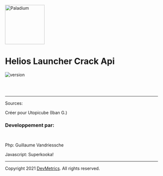 <p><img  src="https://cdn.discordapp.com/attachments/830383515425570826/830383624544059392/defaultCircle.png" height="130px" alt="Paladium"></p>

<h1>Helios Launcher Crack Api</h1>

<p>
    <img src="https://img.shields.io/badge/version-1.0.0-dark_green.svg?style=for-the-badge" alt="version">
</p>

<br>
<br>

---

Sources:

<p>Créer pour Utopicube (Iban G.)</p>

<h3>
    Developpement par:
</h3><br>
<p>Php: Guillaume Vandriessche</p>
<p>Javascript: Superkooka!</p>

---
Copyright 2021 <a href="https://devmetrics.shop" target="_BLANK">DevMetrics</a>. All rights reserved.
